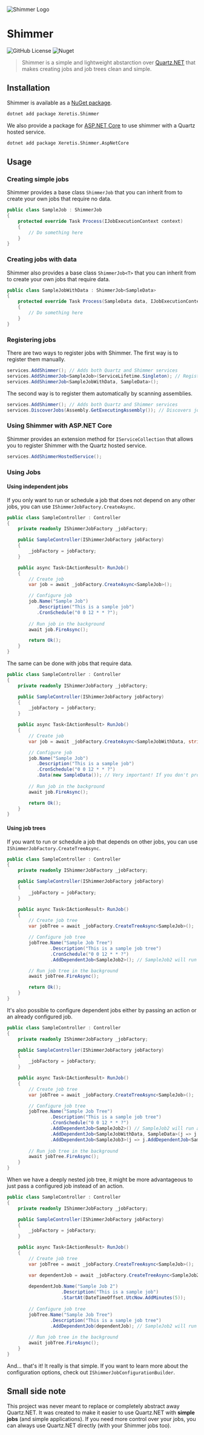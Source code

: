 ![Shimmer Logo](.github/ShimmerLogo.jpg)

# Shimmer

![GitHub License](https://img.shields.io/github/license/Xeretis/Shimmer) ![Nuget](https://img.shields.io/nuget/v/Xeretis.Shimmer)

> Shimmer is a simple and lightweight abstarction over [Quartz.NET](https://www.quartz-scheduler.net/) that makes creating jobs and job trees clean and simple.

## Installation

Shimmer is available as a [NuGet package](https://www.nuget.org/packages/Xeretis.Shimmer/).

```bash
dotnet add package Xeretis.Shimmer
```

We also provide a package for [ASP.NET Core](https://www.nuget.org/packages/Xeretis.Shimmer.AspNetCore/) to use shimmer with a Quartz hosted service.

```bash 
dotnet add package Xeretis.Shimmer.AspNetCore
```

## Usage

### Creating simple jobs

Shimmer provides a base class `ShimmerJob` that you can inherit from to create your own jobs that require no data.

```csharp
public class SampleJob : ShimmerJob
{
    protected override Task Process(IJobExecutionContext context)
    {
        // Do something here
    }
}
```

### Creating jobs with data

Shimmer also provides a base class `ShimmerJob<T>` that you can inherit from to create your own jobs that require data.

```csharp
public class SampleJobWithData : ShimmerJob<SampleData>
{
    protected override Task Process(SampleData data, IJobExecutionContext context)
    {
        // Do something here
    }
}
```

### Registering jobs

There are two ways to register jobs with Shimmer. The first way is to register them manually.

```csharp
services.AddShimmer(); // Adds both Quartz and Shimmer services 
services.AddShimmerJob<SampleJob>(ServiceLifetime.Singleton); // Registers SampleJob as a singleton (by default, jobs are registered as scoped)
services.AddShimmerJob<SampleJobWithData, SampleData>();
```

The second way is to register them automatically by scanning assemblies.

```csharp
services.AddShimmer(); // Adds both Quartz and Shimmer services
services.DiscoverJobs(Assembly.GetExecutingAssembly()); // Discovers jobs in the executing assembly and adds them to the service collection
```

### Using Shimmer with ASP.NET Core

Shimmer provides an extension method for `IServiceCollection` that allows you to register Shimmer with the Quartz hosted service.

```csharp
services.AddShimmerHostedService();
```

### Using Jobs

#### Using independent jobs

If you only want to run or schedule a job that does not depend on any other jobs, you can use `IShimmerJobFactory.CreateAsync`.

```csharp
public class SampleController : Controller
{
    private readonly IShimmerJobFactory _jobFactory;

    public SampleController(IShimmerJobFactory jobFactory)
    {
        _jobFactory = jobFactory;
    }

    public async Task<IActionResult> RunJob()
    {
        // Create job
        var job = await _jobFactory.CreateAsync<SampleJob>();

        // Configure job
        job.Name("Sample Job")
           .Description("This is a sample job")
           .CronSchedule("0 0 12 * * ?");
        
        // Run job in the background
        await job.FireAsync();

        return Ok();
    }
}
```

The same can be done with jobs that require data.

```csharp
public class SampleController : Controller
{
    private readonly IShimmerJobFactory _jobFactory;

    public SampleController(IShimmerJobFactory jobFactory)
    {
        _jobFactory = jobFactory;
    }

    public async Task<IActionResult> RunJob()
    {
        // Create job
        var job = await _jobFactory.CreateAsync<SampleJobWithData, string>();

        // Configure job
        job.Name("Sample Job")
           .Description("This is a sample job")
           .CronSchedule("0 0 12 * * ?")
           .Data(new SampleData()); // Very important! If you don't provide data, running the job will throw an exception.
        
        // Run job in the background
        await job.FireAsync();

        return Ok();
    }
}
```

#### Using job trees

If you want to run or schedule a job that depends on other jobs, you can use `IShimmerJobFactory.CreateTreeAsync`.

```csharp
public class SampleController : Controller
{
    private readonly IShimmerJobFactory _jobFactory;

    public SampleController(IShimmerJobFactory jobFactory)
    {
        _jobFactory = jobFactory;
    }

    public async Task<IActionResult> RunJob()
    {
        // Create job tree
        var jobTree = await _jobFactory.CreateTreeAsync<SampleJob>();

        // Configure job tree
        jobTree.Name("Sample Job Tree")
                .Description("This is a sample job tree")
                .CronSchedule("0 0 12 * * ?")
                .AddDependentJob<SampleJob2>(); // SampleJob2 will run after SampleJob finishes (every time)

        // Run job tree in the background
        await jobTree.FireAsync();

        return Ok();
    }
}
```

It's also possible to configure dependent jobs either by passing an action or an already configured job.

```csharp
public class SampleController : Controller
{
    private readonly IShimmerJobFactory _jobFactory;

    public SampleController(IShimmerJobFactory jobFactory)
    {
        _jobFactory = jobFactory;
    }

    public async Task<IActionResult> RunJob()
    {
        // Create job tree
        var jobTree = await _jobFactory.CreateTreeAsync<SampleJob>();

        // Configure job tree
        jobTree.Name("Sample Job Tree")
                .Description("This is a sample job tree")
                .CronSchedule("0 0 12 * * ?")
                .AddDependentJob<SampleJob2>() // SampleJob2 will run after SampleJob finishes (every time)
                .AddDependentJob<SampleJobWithData, SampleData>(j => j.Data(new SampleData())) // SampleJobWithData will run after SampleJob finishes (every time), here we must provide an action to configure the job data
                .AddDependentJob<SampleJob3>(j => j.AddDependentJob<SampleJob4>()); // We can also add more jobs to the tree with an action
                
        // Run job tree in the background
        await jobTree.FireAsync();
    }
}
```

When we have a deeply nested job tree, it might be more advantageous to just pass a configured job instead of an action.

```csharp
public class SampleController : Controller
{
    private readonly IShimmerJobFactory _jobFactory;

    public SampleController(IShimmerJobFactory jobFactory)
    {
        _jobFactory = jobFactory;
    }

    public async Task<IActionResult> RunJob()
    {
        // Create job tree
        var jobTree = await _jobFactory.CreateTreeAsync<SampleJob>();

        var dependentJob = await _jobFactory.CreateTreeAsync<SampleJob2>(); // We must create this as a job tree as well
        
        dependentJob.Name("Sample Job 2")
                    .Description("This is a sample job")
                    .StartAt(DateTimeOffset.UtcNow.AddMinutes(5));
        
        // Configure job tree
        jobTree.Name("Sample Job Tree")
                .Description("This is a sample job tree")
                .AddDependentJob(dependentJob); // SampleJob2 will run 5 minutes after the current time after SampleJob finishes
                
        // Run job tree in the background
        await jobTree.FireAsync();
    }
}
```

And... that's it! It really is that simple. If you want to learn more about the configuration options, check out `IShimmerJobConfigurationBuilder`.

## Small side note

This project was never meant to replace or completely abstract away Quartz.NET. It was created to make it easier to use Quartz.NET with **simple jobs** (and simple applications). If you need more control over your jobs, you can always use Quartz.NET directly (with your Shimmer jobs too).